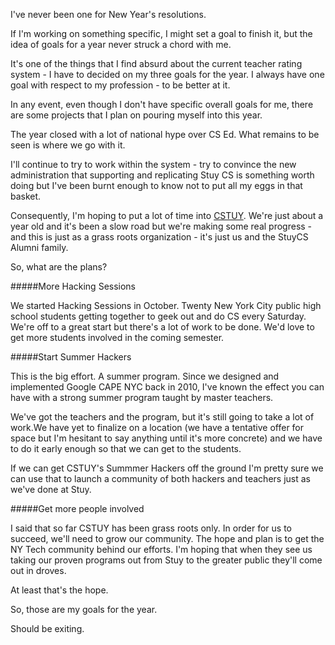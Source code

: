 <!--
.. title: Plans for the New Year
.. slug: 2014-01-01-new-year.md
.. date: 2014-01-01
.. tags: misc
.. type: text
-->


I've never been one for New Year's resolutions.

If I'm working on something specific, I might set a goal to finish it,
but the idea of goals for a year never struck a chord with me.

It's one of the things that I find absurd about the current teacher
rating system - I have to decided on my three goals for the year. I
always have one goal with respect to my profession - to be better at
it.

In any event, even though I don't have specific overall goals for me,
there are some projects that I plan on pouring myself into this year.

The year closed with a lot of national hype over CS Ed. What remains
to be seen is where we go with it.

I'll continue to try to work within the system - try to convince the
new administration that supporting and replicating Stuy CS is something worth
doing but I've been burnt enough to know not to
put all my eggs in that basket.

Consequently, I'm hoping to put a lot of time into
[CSTUY](http//cstuy.org). We're just about a year old and it's been a
slow road but we're making some real progress - and this is just as a
grass roots organization - it's just us and the StuyCS Alumni family.

So, what are the plans?

#####More Hacking Sessions

We started Hacking Sessions in October. Twenty New York City public
high school students getting together to geek out and do CS every
Saturday. We're off to a great start but there's a lot of work to be
done. We'd love to get more students involved in the coming semester.

#####Start Summer Hackers

This is the big effort. A summer program. Since we designed and
implemented Google CAPE NYC back in 2010, I've known the effect you
can have with a strong summer program taught by master teachers.

We've got the teachers and the program, but it's still going to take a
lot of work.We have yet to finalize on a location (we have a tentative
offer for space but I'm hesitant to say anything until it's more
concrete) and we have to do it early enough so that we can get to the
students.

If we can get CSTUY's Summmer Hackers off the ground I'm pretty sure
we can use that to launch a community of both hackers and teachers
just as we've done at Stuy.

#####Get more people involved

I said that so far CSTUY has been grass roots only. In order for us to
succeed, we'll need to grow our community. The hope and plan is to get
the NY Tech community behind our efforts. I'm hoping that when they see
us taking our proven programs out from Stuy to the greater public
they'll come out in droves.

At least that's the hope.


So, those are my goals for the year.

Should be exiting.
